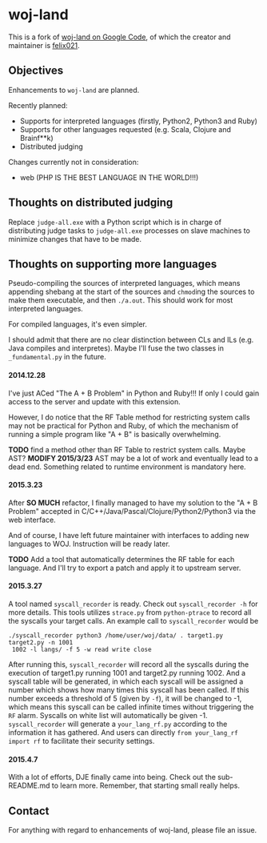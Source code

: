 woj-land
========

This is a fork of [woj-land on Google Code](https://code.google.com/p/woj-land ),
of which the creator and maintainer is [felix021](http://www.felix021.com/blog/ ).

Objectives
----
Enhancements to `woj-land` are planned.

Recently planned:
* Supports for interpreted languages (firstly, Python2, Python3 and Ruby)
* Supports for other languages requested (e.g. Scala, Clojure and Brainf**k)
* Distributed judging

Changes currently not in consideration:
* web (PHP IS THE BEST LANGUAGE IN THE WORLD!!!)


Thoughts on distributed judging
----
Replace `judge-all.exe` with a Python script which is in charge of distributing
judge tasks to `judge-all.exe` processes on slave machines to minimize changes
that have to be made.

Thoughts on supporting more languages
----
Pseudo-compiling the sources of interpreted languages, which means appending
shebang at the start of the sources and `chmod`ing the sources to make them
executable, and then `./a.out`. This should work for most interpreted languages.

For compiled languages, it's even simpler.

I should admit that there are no clear distinction between CLs and ILs (e.g.
Java compiles and interpretes). Maybe I'll fuse the two classes in `_fundamental.py`
in the future.

#### 2014.12.28
I've just ACed "The A + B Problem" in Python and Ruby!!! If only I could gain
access to the server and update with this extension.

However, I do notice that the RF Table method for restricting system calls may
not be practical for Python and Ruby, of which the mechanism of running a
simple program like "A + B" is basically overwhelming.

**TODO** find a method other than RF Table to restrict system calls. Maybe AST?
**MODIFY 2015/3/23** AST may be a lot of work and eventually lead to a dead end.
Something related to runtime environment is mandatory here.

#### 2015.3.23
After **SO MUCH** refactor, I finally managed to have my solution to the
"A + B Problem" accepted in C/C++/Java/Pascal/Clojure/Python2/Python3 via the web
interface.

And of course, I have left future maintainer with interfaces to adding new languages
to WOJ. Instruction will be ready later.

**TODO** Add a tool that automatically determines the RF table for each language.
And I'll try to export a patch and apply it to upstream server.

#### 2015.3.27
A tool named `syscall_recorder` is ready. Check out `syscall_recorder -h` for more
details. This tools utilizes `strace.py` from `python-ptrace` to record all the
syscalls your target calls. An example call to `syscall_recorder` would be

    ./syscall_recorder python3 /home/user/woj/data/ . target1.py target2.py -n 1001
     1002 -l langs/ -f 5 -w read write close

After running this, `syscall_recorder` will record all the syscalls during the
execution of target1.py running 1001 and target2.py running 1002. And a syscall table
will be generated, in which each syscall will be assigned a number which shows how
many times this syscall has been called. If this number exceeds a threshold of 5 (given
by `-f`), it will be changed to -1, which means this syscall can be called infinite
times without triggering the `RF` alarm. Syscalls on white list will automatically
be given -1. `syscall_recorder` will generate a `your_lang_rf.py` according to the
information it has gathered. And users can directly `from your_lang_rf import rf` to
facilitate their security settings.

#### 2015.4.7
With a lot of efforts, DJE finally came into being. Check out the sub-README.md to
learn more. Remember, that starting small really helps.

Contact
----
For anything with regard to enhancements of woj-land, please file an issue.

